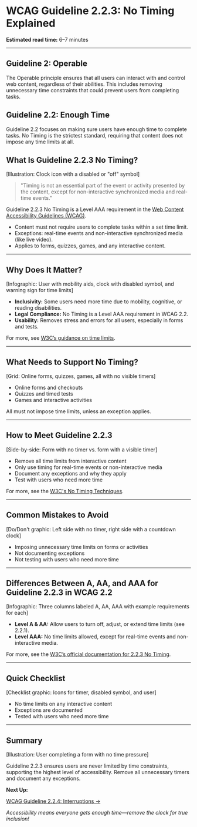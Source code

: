 <!--
title: WCAG Guideline 2.2.3: No Timing Explained
series: Making the Web Accessible for All
description: A practical guide to WCAG Guideline 2.2.3 (No Timing)—what it means, why it matters, and how to ensure users are not limited by time constraints in web content.
keywords: wcag 2.2.3, no timing, accessibility, web standards, time limits, user control
image: wcag-2-2-3-no-timing.png
imageAlt: Illustration of a clock with a disabled symbol and accessibility icons
status: draft
-->

# **WCAG Guideline 2.2.3: No Timing Explained**

**Estimated read time:** 6–7 minutes

---

## **Guideline 2: Operable**

The Operable principle ensures that all users can interact with and control web content, regardless of their abilities. This includes removing unnecessary time constraints that could prevent users from completing tasks.

## **Guideline 2.2: Enough Time**

Guideline 2.2 focuses on making sure users have enough time to complete tasks. No Timing is the strictest standard, requiring that content does not impose any time limits at all.

## **What Is Guideline 2.2.3 No Timing?**

[Illustration: Clock icon with a disabled or "off" symbol]

> "Timing is not an essential part of the event or activity presented by the content, except for non-interactive synchronized media and real-time events."

Guideline 2.2.3 No Timing is a Level AAA requirement in the [Web Content Accessibility Guidelines (WCAG)](https://www.w3.org/WAI/WCAG22/quickref/#no-timing).

- Content must not require users to complete tasks within a set time limit.
- Exceptions: real-time events and non-interactive synchronized media (like live video).
- Applies to forms, quizzes, games, and any interactive content.

---

## **Why Does It Matter?**

[Infographic: User with mobility aids, clock with disabled symbol, and warning sign for time limits]

- **Inclusivity:** Some users need more time due to mobility, cognitive, or reading disabilities.
- **Legal Compliance:** No Timing is a Level AAA requirement in WCAG 2.2.
- **Usability:** Removes stress and errors for all users, especially in forms and tests.

For more, see [W3C’s guidance on time limits](https://www.w3.org/WAI/WCAG22/Understanding/no-timing.html).

---

## **What Needs to Support No Timing?**

[Grid: Online forms, quizzes, games, all with no visible timers]

- Online forms and checkouts
- Quizzes and timed tests
- Games and interactive activities

All must not impose time limits, unless an exception applies.

---

## **How to Meet Guideline 2.2.3**

[Side-by-side: Form with no timer vs. form with a visible timer]

- Remove all time limits from interactive content
- Only use timing for real-time events or non-interactive media
- Document any exceptions and why they apply
- Test with users who need more time

For more, see the [W3C's No Timing Techniques](https://www.w3.org/WAI/WCAG22/Techniques/general/G198).

---

## **Common Mistakes to Avoid**

[Do/Don't graphic: Left side with no timer, right side with a countdown clock]

- Imposing unnecessary time limits on forms or activities
- Not documenting exceptions
- Not testing with users who need more time

---

## **Differences Between A, AA, and AAA for Guideline 2.2.3 in WCAG 2.2**

[Infographic: Three columns labeled A, AA, AAA with example requirements for each]

- **Level A & AA:** Allow users to turn off, adjust, or extend time limits (see 2.2.1).
- **Level AAA:** No time limits allowed, except for real-time events and non-interactive media.

For more, see the [W3C’s official documentation for 2.2.3 No Timing](https://www.w3.org/WAI/WCAG22/Understanding/no-timing.html).

---

## **Quick Checklist**

[Checklist graphic: Icons for timer, disabled symbol, and user]

- No time limits on any interactive content
- Exceptions are documented
- Tested with users who need more time

---

## **Summary**

[Illustration: User completing a form with no time pressure]

Guideline 2.2.3 ensures users are never limited by time constraints, supporting the highest level of accessibility. Remove all unnecessary timers and document any exceptions.

**Next Up:**

[WCAG Guideline 2.2.4: Interruptions →](WCAG-Guideline-2-2-4-Interruptions-Explained.md)

*Accessibility means everyone gets enough time—remove the clock for true inclusion!*
